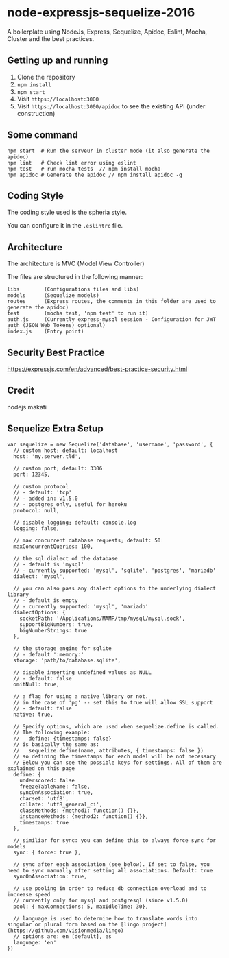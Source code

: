 # node-expressjs-sequelize-2016

A boilerplate using NodeJs, Express, Sequelize, Apidoc, Eslint, Mocha, Cluster and the best practices.

## Getting up and running

1. Clone the repository
2. `npm install`
3. `npm start`
4. Visit `https://localhost:3000`
5. Visit `https://localhost:3000/apidoc` to see the existing API (under construction)

## Some command

```
npm start  # Run the serveur in cluster mode (it also generate the apidoc)
npm lint   # Check lint error using eslint
npm test   # run mocha tests  // npm install mocha
npm apidoc # Generate the apidoc // npm install apidoc -g
```

## Coding Style

The coding style used is the spheria style.

You can configure it in the `.eslintrc` file.

## Architecture

The architecture is MVC (Model View Controller)

The files are structured in the following manner:
```
libs        (Configurations files and libs)
models      (Sequelize models)
routes      (Express routes, the comments in this folder are used to generate the apidoc)
test        (mocha test, 'npm test' to run it)
auth.js     (Currently express-mysql session - Configuration for JWT auth (JSON Web Tokens) optional)
index.js    (Entry point)
```

## Security Best Practice
https://expressjs.com/en/advanced/best-practice-security.html

## Credit
nodejs makati










## Sequelize Extra Setup
```
var sequelize = new Sequelize('database', 'username', 'password', {
  // custom host; default: localhost
  host: 'my.server.tld',

  // custom port; default: 3306
  port: 12345,

  // custom protocol
  // - default: 'tcp'
  // - added in: v1.5.0
  // - postgres only, useful for heroku
  protocol: null,

  // disable logging; default: console.log
  logging: false,

  // max concurrent database requests; default: 50
  maxConcurrentQueries: 100,

  // the sql dialect of the database
  // - default is 'mysql'
  // - currently supported: 'mysql', 'sqlite', 'postgres', 'mariadb'
  dialect: 'mysql',

  // you can also pass any dialect options to the underlying dialect library
  // - default is empty
  // - currently supported: 'mysql', 'mariadb'
  dialectOptions: {
    socketPath: '/Applications/MAMP/tmp/mysql/mysql.sock',
    supportBigNumbers: true,
    bigNumberStrings: true
  },

  // the storage engine for sqlite
  // - default ':memory:'
  storage: 'path/to/database.sqlite',

  // disable inserting undefined values as NULL
  // - default: false
  omitNull: true,

  // a flag for using a native library or not.
  // in the case of 'pg' -- set this to true will allow SSL support
  // - default: false
  native: true,

  // Specify options, which are used when sequelize.define is called.
  // The following example:
  //   define: {timestamps: false}
  // is basically the same as:
  //   sequelize.define(name, attributes, { timestamps: false })
  // so defining the timestamps for each model will be not necessary
  // Below you can see the possible keys for settings. All of them are explained on this page
  define: {
    underscored: false
    freezeTableName: false,
    syncOnAssociation: true,
    charset: 'utf8',
    collate: 'utf8_general_ci',
    classMethods: {method1: function() {}},
    instanceMethods: {method2: function() {}},
    timestamps: true
  },

  // similiar for sync: you can define this to always force sync for models
  sync: { force: true },

  // sync after each association (see below). If set to false, you need to sync manually after setting all associations. Default: true
  syncOnAssociation: true,

  // use pooling in order to reduce db connection overload and to increase speed
  // currently only for mysql and postgresql (since v1.5.0)
  pool: { maxConnections: 5, maxIdleTime: 30},

  // language is used to determine how to translate words into singular or plural form based on the [lingo project](https://github.com/visionmedia/lingo)
  // options are: en [default], es
  language: 'en'
})
```

